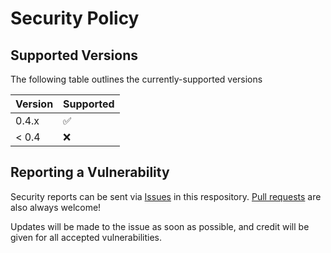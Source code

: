# Security Policy

## Supported Versions

The following table outlines the currently-supported versions

| Version | Supported          |
| ------- | ------------------ |
| 0.4.x   | :white_check_mark: |
| < 0.4   | :x:                |

## Reporting a Vulnerability

Security reports can be sent via [Issues](https://github.com/ryakel/sonarr-yt-dlp/issues) in this respository. [Pull requests](https://github.com/ryakel/sonarr-yt-dlp/pulls) are also always welcome!

Updates will be made to the issue as soon as possible, and credit will be given for all accepted vulnerabilities.
